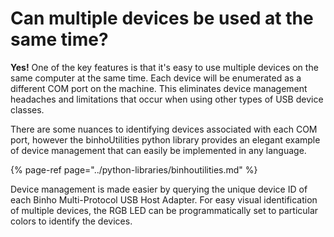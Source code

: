 # Can multiple devices be used at the same time?

**Yes!** One of the key features is that it's easy to use multiple devices on the same computer at the same time. Each device will be enumerated as a different COM port on the machine. This eliminates device management headaches and limitations that occur when using other types of USB device classes. 

There are some nuances to identifying devices associated with each COM port, however the binhoUtilities python library provides an elegant example of device management that can easily be implemented in any language.

{% page-ref page="../python-libraries/binhoutilities.md" %}

Device management is made easier by querying the unique device ID of each Binho Multi-Protocol USB Host Adapter. For easy visual identification of multiple devices, the RGB LED can be programmatically set to particular colors to identify the devices.

